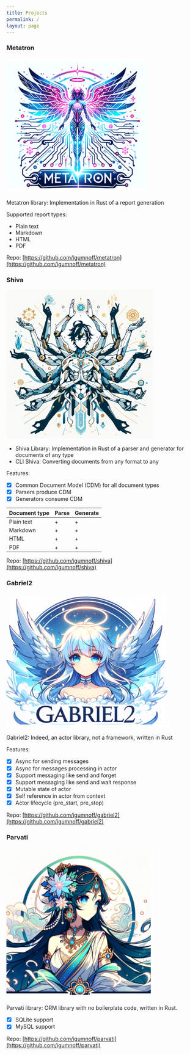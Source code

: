 ```yaml
---
title: Projects
permalink: /
layout: page
---
```

### Metatron
![metatron](/metatron.png)

Metatron library: Implementation in Rust of a report generation

Supported report types:

- Plain text
- Markdown
- HTML
- PDF

Repo: [https://github.com/igumnoff/metatron](https://github.com/igumnoff/metatron)


### Shiva
![Shiva](/shiva.png)
- Shiva Library: Implementation in Rust of a parser and generator for documents of any type
- CLI Shiva: Сonverting documents from any format to any

Features:

- [x] Common Document Model (CDM) for all document types
- [x] Parsers produce CDM
- [x] Generators consume CDM

| Document type | Parse | Generate |
|---------------|-------|----------|
| Plain text    | +     | +        |
| Markdown      | +     | +        |
| HTML          | +     | +        |
| PDF           | +     | +        |

Repo: [https://github.com/igumnoff/shiva](https://github.com/igumnoff/shiva)

### Gabriel2
![Gabriel2](/gabriel2.png)

Gabriel2: Indeed, an actor library, not a framework, written in Rust

Features:

- [x] Async for sending messages
- [x] Async for messages processing in actor
- [x] Support messaging like send and forget 
- [x] Support messaging like send and wait response
- [x] Mutable state of actor
- [x] Self reference in actor from context
- [x] Actor lifecycle (pre_start, pre_stop)

Repo: [https://github.com/igumnoff/gabriel2](https://github.com/igumnoff/gabriel2)

### Parvati
![Parvati](/parvati.png)

Parvati library: ORM library with no boilerplate code, written in Rust.

- [x] SQLite support
- [x] MySQL support

Repo: [https://github.com/igumnoff/parvati](https://github.com/igumnoff/parvati)

